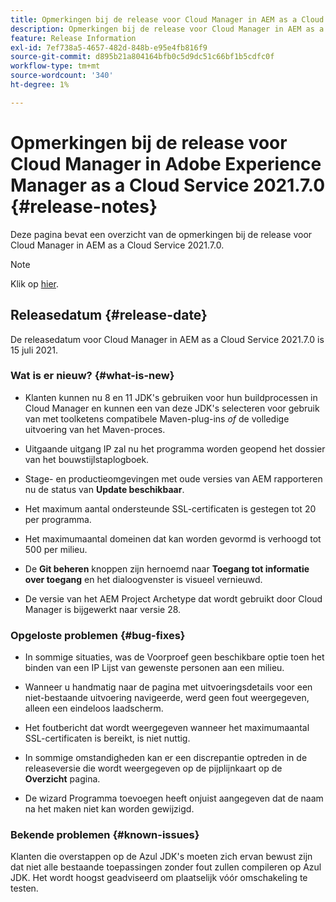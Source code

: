 ```yaml
---
title: Opmerkingen bij de release voor Cloud Manager in AEM as a Cloud Service versie 2021.7.0
description: Opmerkingen bij de release voor Cloud Manager in AEM as a Cloud Service versie 2021.7.0
feature: Release Information
exl-id: 7ef738a5-4657-482d-848b-e95e4fb816f9
source-git-commit: d895b21a804164bfb0c5d9dc51c66bf1b5cdfc0f
workflow-type: tm+mt
source-wordcount: '340'
ht-degree: 1%

---
```


# Opmerkingen bij de release voor Cloud Manager in Adobe Experience Manager as a Cloud Service 2021.7.0 {#release-notes}

Deze pagina bevat een overzicht van de opmerkingen bij de release voor Cloud Manager in AEM as a Cloud Service 2021.7.0.

>[!NOTE]
>Klik op [hier](https://experienceleague.adobe.com/docs/experience-manager-cloud-service/release-notes/release-notes/release-notes-current.html).

## Releasedatum {#release-date}

De releasedatum voor Cloud Manager in AEM as a Cloud Service 2021.7.0 is 15 juli 2021.


### Wat is er nieuw? {#what-is-new}

* Klanten kunnen nu 8 en 11 JDK&#39;s gebruiken voor hun buildprocessen in Cloud Manager en kunnen een van deze JDK&#39;s selecteren voor gebruik van met toolketens compatibele Maven-plug-ins *of* de volledige uitvoering van het Maven-proces.

* Uitgaande uitgang IP zal nu het programma worden geopend het dossier van het bouwstijlstaplogboek.

* Stage- en productieomgevingen met oude versies van AEM rapporteren nu de status van **Update beschikbaar**.

* Het maximum aantal ondersteunde SSL-certificaten is gestegen tot 20 per programma.

* Het maximumaantal domeinen dat kan worden gevormd is verhoogd tot 500 per milieu.

* De **Git beheren** knoppen zijn hernoemd naar **Toegang tot informatie over toegang** en het dialoogvenster is visueel vernieuwd.

* De versie van het AEM Project Archetype dat wordt gebruikt door Cloud Manager is bijgewerkt naar versie 28.

### Opgeloste problemen {#bug-fixes}

* In sommige situaties, was de Voorproef geen beschikbare optie toen het binden van een IP Lijst van gewenste personen aan een milieu.

* Wanneer u handmatig naar de pagina met uitvoeringsdetails voor een niet-bestaande uitvoering navigeerde, werd geen fout weergegeven, alleen een eindeloos laadscherm.

* Het foutbericht dat wordt weergegeven wanneer het maximumaantal SSL-certificaten is bereikt, is niet nuttig.

* In sommige omstandigheden kan er een discrepantie optreden in de releaseversie die wordt weergegeven op de pijplijnkaart op de **Overzicht** pagina.

* De wizard Programma toevoegen heeft onjuist aangegeven dat de naam na het maken niet kan worden gewijzigd.

### Bekende problemen {#known-issues}

Klanten die overstappen op de Azul JDK&#39;s moeten zich ervan bewust zijn dat niet alle bestaande toepassingen zonder fout zullen compileren op Azul JDK. Het wordt hoogst geadviseerd om plaatselijk vóór omschakeling te testen.
